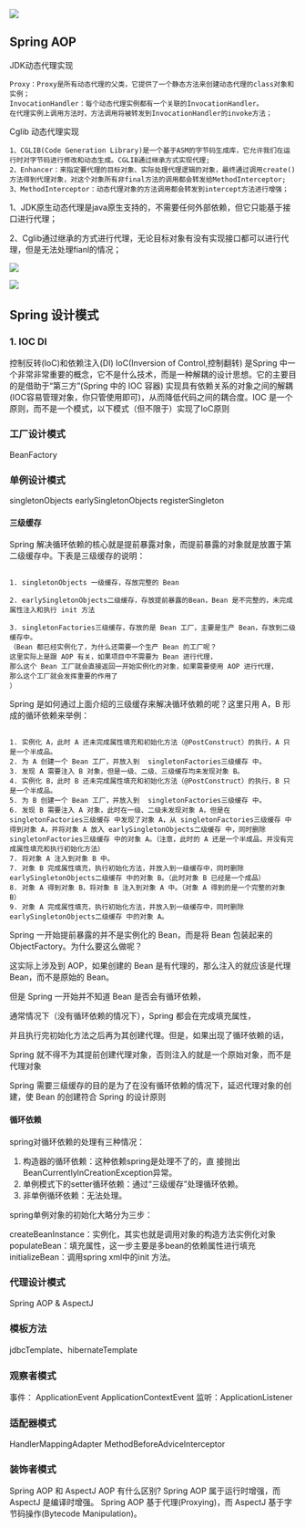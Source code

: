 
![](./Spring-IOC-AOP-MVC.png)

## Spring AOP

JDK动态代理实现
```text
Proxy：Proxy是所有动态代理的父类，它提供了一个静态方法来创建动态代理的class对象和实例；
InvocationHandler：每个动态代理实例都有一个关联的InvocationHandler。 
在代理实例上调用方法时，方法调用将被转发到InvocationHandler的invoke方法；
```

Cglib 动态代理实现
```text
1、CGLIB(Code Generation Library)是一个基于ASM的字节码生成库，它允许我们在运行时对字节码进行修改和动态生成。CGLIB通过继承方式实现代理;
2、Enhancer：来指定要代理的目标对象、实际处理代理逻辑的对象，最终通过调用create()方法得到代理对象，对这个对象所有非final方法的调用都会转发给MethodInterceptor;
3、MethodInterceptor：动态代理对象的方法调用都会转发到intercept方法进行增强；
```

1、JDK原生动态代理是java原生支持的，不需要任何外部依赖，但它只能基于接口进行代理；

2、Cglib通过继承的方式进行代理，无论目标对象有没有实现接口都可以进行代理，但是无法处理fianl的情况；

![](./SpringBoot-autoconfiguration.png)


![](./Spring%20Cloud%20(1).png)



## Spring 设计模式

### 1. IOC DI

控制反转(IoC)和依赖注入(DI)
IoC(Inversion of Control,控制翻转) 是Spring 中一个非常非常重要的概念，它不是什么技术，而是一种解耦的设计思想。它的主要目的是借助于“第三方”(Spring 中的 IOC 容器) 实现具有依赖关系的对象之间的解耦(IOC容易管理对象，你只管使用即可)，从而降低代码之间的耦合度。IOC 是一个原则，而不是一个模式，以下模式（但不限于）实现了IoC原则

### 工厂设计模式
BeanFactory

### 单例设计模式
singletonObjects
earlySingletonObjects
registerSingleton

#### 三级缓存

Spring 解决循环依赖的核心就是提前暴露对象，而提前暴露的对象就是放置于第二级缓存中。下表是三级缓存的说明：

```text

1. singletonObjects 一级缓存，存放完整的 Bean

2. earlySingletonObjects二级缓存，存放提前暴露的Bean，Bean 是不完整的，未完成属性注入和执行 init 方法

3. singletonFactories三级缓存，存放的是 Bean 工厂，主要是生产 Bean，存放到二级缓存中。
（Bean 都已经实例化了，为什么还需要一个生产 Bean 的工厂呢？
这里实际上是跟 AOP 有关，如果项目中不需要为 Bean 进行代理，
那么这个 Bean 工厂就会直接返回一开始实例化的对象，如果需要使用 AOP 进行代理，
那么这个工厂就会发挥重要的作用了
）
```


Spring 是如何通过上面介绍的三级缓存来解决循环依赖的呢？这里只用 A，B 形成的循环依赖来举例：

```text

1. 实例化 A，此时 A 还未完成属性填充和初始化方法（@PostConstruct）的执行，A 只是一个半成品。
2. 为 A 创建一个 Bean 工厂，并放入到  singletonFactories三级缓存 中。
3. 发现 A 需要注入 B 对象，但是一级、二级、三级缓存均未发现对象 B。
4. 实例化 B，此时 B 还未完成属性填充和初始化方法（@PostConstruct）的执行，B 只是一个半成品。
5. 为 B 创建一个 Bean 工厂，并放入到  singletonFactories三级缓存 中。
6. 发现 B 需要注入 A 对象，此时在一级、二级未发现对象 A，但是在 singletonFactories三级缓存 中发现了对象 A，从 singletonFactories三级缓存 中得到对象 A，并将对象 A 放入 earlySingletonObjects二级缓存 中，同时删除 singletonFactories三级缓存 中的对象 A。（注意，此时的 A 还是一个半成品，并没有完成属性填充和执行初始化方法）
7. 将对象 A 注入到对象 B 中。
7. 对象 B 完成属性填充，执行初始化方法，并放入到一级缓存中，同时删除 earlySingletonObjects二级缓存 中的对象 B。（此时对象 B 已经是一个成品）
8. 对象 A 得到对象 B，将对象 B 注入到对象 A 中。（对象 A 得到的是一个完整的对象 B）
9. 对象 A 完成属性填充，执行初始化方法，并放入到一级缓存中，同时删除 earlySingletonObjects二级缓存 中的对象 A。

```

Spring 一开始提前暴露的并不是实例化的 Bean，而是将 Bean 包装起来的 ObjectFactory。为什么要这么做呢？

这实际上涉及到 AOP，如果创建的 Bean 是有代理的，那么注入的就应该是代理 Bean，而不是原始的 Bean。

但是 Spring 一开始并不知道 Bean 是否会有循环依赖，

通常情况下（没有循环依赖的情况下），Spring 都会在完成填充属性，

并且执行完初始化方法之后再为其创建代理。但是，如果出现了循环依赖的话，

Spring 就不得不为其提前创建代理对象，否则注入的就是一个原始对象，而不是代理对象


Spring 需要三级缓存的目的是为了在没有循环依赖的情况下，延迟代理对象的创建，使 Bean 的创建符合 Spring 的设计原则


#### 循环依赖

spring对循环依赖的处理有三种情况：

1. 构造器的循环依赖：这种依赖spring是处理不了的，直 接抛出BeanCurrentlylnCreationException异常。
2. 单例模式下的setter循环依赖：通过“三级缓存”处理循环依赖。
3. 非单例循环依赖：无法处理。

spring单例对象的初始化大略分为三步：

createBeanInstance：实例化，其实也就是调用对象的构造方法实例化对象
populateBean：填充属性，这一步主要是多bean的依赖属性进行填充
initializeBean：调用spring xml中的init 方法。



### 代理设计模式
Spring AOP & AspectJ

### 模板方法
jdbcTemplate、hibernateTemplate 

### 观察者模式
事件： ApplicationEvent ApplicationContextEvent
监听：ApplicationListener

### 适配器模式
HandlerMappingAdapter MethodBeforeAdviceInterceptor

### 装饰者模式




Spring AOP 和 AspectJ AOP 有什么区别?
Spring AOP 属于运行时增强，而 AspectJ 是编译时增强。 Spring AOP 基于代理(Proxying)，而 AspectJ 基于字节码操作(Bytecode Manipulation)。


